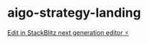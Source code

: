 # aigo-strategy-landing

[Edit in StackBlitz next generation editor ⚡️](https://stackblitz.com/~/github.com/mysirakov/aigo-strategy-landing)
